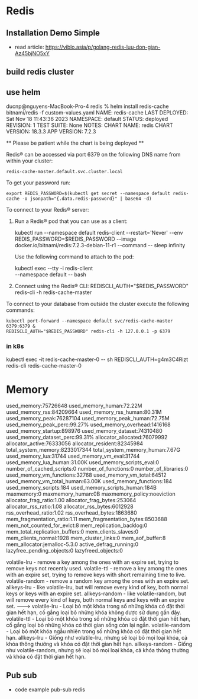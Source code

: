 # Redis
## Installation Demo Simple 
- read article: https://viblo.asia/p/golang-redis-luu-don-gian-Az45bjNO5xY

## build redis cluster


## use helm 
ducnp@nguyens-MacBook-Pro-4 redis % helm install redis-cache bitnami/redis -f custom-values.yaml 
NAME: redis-cache
LAST DEPLOYED: Sat Nov 18 11:43:36 2023
NAMESPACE: default
STATUS: deployed
REVISION: 1
TEST SUITE: None
NOTES:
CHART NAME: redis
CHART VERSION: 18.3.3
APP VERSION: 7.2.3

** Please be patient while the chart is being deployed **

Redis&reg; can be accessed via port 6379 on the following DNS name from within your cluster:

    redis-cache-master.default.svc.cluster.local



To get your password run:

    export REDIS_PASSWORD=$(kubectl get secret --namespace default redis-cache -o jsonpath="{.data.redis-password}" | base64 -d)

To connect to your Redis&reg; server:

1. Run a Redis&reg; pod that you can use as a client:

   kubectl run --namespace default redis-client --restart='Never'  --env REDIS_PASSWORD=$REDIS_PASSWORD  --image docker.io/bitnami/redis:7.2.3-debian-11-r1 --command -- sleep infinity

   Use the following command to attach to the pod:

   kubectl exec --tty -i redis-client \
   --namespace default -- bash

2. Connect using the Redis&reg; CLI:
   REDISCLI_AUTH="$REDIS_PASSWORD" redis-cli -h redis-cache-master

To connect to your database from outside the cluster execute the following commands:

    kubectl port-forward --namespace default svc/redis-cache-master 6379:6379 &
    REDISCLI_AUTH="$REDIS_PASSWORD" redis-cli -h 127.0.0.1 -p 6379

### in k8s
 kubectl exec -it redis-cache-master-0 -- sh 
  REDISCLI_AUTH=g4m3C4Rizt redis-cli
redis-cache-master-0

# Memory
 <!-- INFO MEMORY -->
used_memory:75726648
used_memory_human:72.22M
used_memory_rss:84209664
used_memory_rss_human:80.31M
used_memory_peak:76287104
used_memory_peak_human:72.75M
used_memory_peak_perc:99.27%
used_memory_overhead:1416168
used_memory_startup:898976
used_memory_dataset:74310480
used_memory_dataset_perc:99.31%
allocator_allocated:76079992
allocator_active:76333056
allocator_resident:82345984
total_system_memory:8233017344
total_system_memory_human:7.67G
used_memory_lua:31744
used_memory_vm_eval:31744
used_memory_lua_human:31.00K
used_memory_scripts_eval:0
number_of_cached_scripts:0
number_of_functions:0
number_of_libraries:0
used_memory_vm_functions:32768
used_memory_vm_total:64512
used_memory_vm_total_human:63.00K
used_memory_functions:184
used_memory_scripts:184
used_memory_scripts_human:184B
maxmemory:0
maxmemory_human:0B
maxmemory_policy:noeviction
allocator_frag_ratio:1.00
allocator_frag_bytes:253064
allocator_rss_ratio:1.08
allocator_rss_bytes:6012928
rss_overhead_ratio:1.02
rss_overhead_bytes:1863680
mem_fragmentation_ratio:1.11
mem_fragmentation_bytes:8503688
mem_not_counted_for_evict:8
mem_replication_backlog:0
mem_total_replication_buffers:0
mem_clients_slaves:0
mem_clients_normal:1928
mem_cluster_links:0
mem_aof_buffer:8
mem_allocator:jemalloc-5.3.0
active_defrag_running:0
lazyfree_pending_objects:0
lazyfreed_objects:0


volatile-lru - remove a key among the ones with an expire set, trying to remove keys not recently used.
volatile-ttl - remove a key among the ones with an expire set, trying to remove keys with short remaining time to live.
volatile-random - remove a random key among the ones with an expire set.
allkeys-lru - like volatile-lru, but will remove every kind of key, both normal keys or keys with an expire set.
allkeys-random - like volatile-random, but will remove every kind of keys, both normal keys and keys with an expire set.
--->
volatile-lru - Loại bỏ một khóa trong số những khóa có đặt thời gian hết hạn, cố gắng loại bỏ những khóa không được sử dụng gần đây.
volatile-ttl - Loại bỏ một khóa trong số những khóa có đặt thời gian hết hạn, cố gắng loại bỏ những khóa có thời gian sống còn lại ngắn.
volatile-random - Loại bỏ một khóa ngẫu nhiên trong số những khóa có đặt thời gian hết hạn.
allkeys-lru - Giống như volatile-lru, nhưng sẽ loại bỏ mọi loại khóa, cả khóa thông thường và khóa có đặt thời gian hết hạn.
allkeys-random - Giống như volatile-random, nhưng sẽ loại bỏ mọi loại khóa, cả khóa thông thường và khóa có đặt thời gian hết hạn.

## Pub sub
- code example pub-sub redis